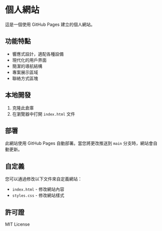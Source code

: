 # 個人網站

這是一個使用 GitHub Pages 建立的個人網站。

## 功能特點

- 響應式設計，適配各種設備
- 現代化的用戶界面
- 簡潔的導航結構
- 專案展示區域
- 聯絡方式區塊

## 本地開發

1. 克隆此倉庫
2. 在瀏覽器中打開 `index.html` 文件

## 部署

此網站使用 GitHub Pages 自動部署。當您將更改推送到 `main` 分支時，網站會自動更新。

## 自定義

您可以通過修改以下文件來自定義網站：

- `index.html` - 修改網站內容
- `styles.css` - 修改網站樣式

## 許可證

MIT License